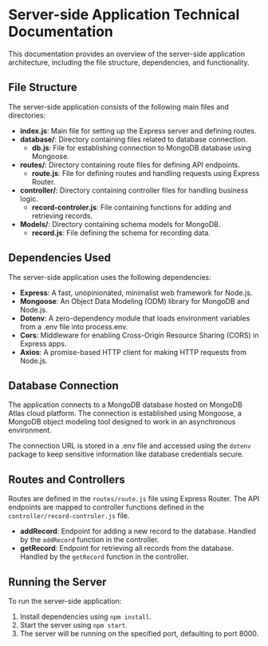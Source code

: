 # Server-side Application Technical Documentation

This documentation provides an overview of the server-side application architecture, including the file structure, dependencies, and functionality.

## File Structure

The server-side application consists of the following main files and directories:

- **index.js**: Main file for setting up the Express server and defining routes.
- **database/**: Directory containing files related to database connection.
  - **db.js**: File for establishing connection to MongoDB database using Mongoose.
- **routes/**: Directory containing route files for defining API endpoints.
  - **route.js**: File for defining routes and handling requests using Express Router.
- **controller/**: Directory containing controller files for handling business logic.
  - **record-controler.js**: File containing functions for adding and retrieving records.
- **Models/**: Directory containing schema models for MongoDB.
  - **record.js**: File defining the schema for recording data.

## Dependencies Used

The server-side application uses the following dependencies:

- **Express**: A fast, unopinionated, minimalist web framework for Node.js.
- **Mongoose**: An Object Data Modeling (ODM) library for MongoDB and Node.js.
- **Dotenv**: A zero-dependency module that loads environment variables from a .env file into process.env.
- **Cors**: Middleware for enabling Cross-Origin Resource Sharing (CORS) in Express apps.
- **Axios**: A promise-based HTTP client for making HTTP requests from Node.js.

## Database Connection

The application connects to a MongoDB database hosted on MongoDB Atlas cloud platform. The connection is established using Mongoose, a MongoDB object modeling tool designed to work in an asynchronous environment.

The connection URL is stored in a .env file and accessed using the `dotenv` package to keep sensitive information like database credentials secure.

## Routes and Controllers

Routes are defined in the `routes/route.js` file using Express Router. The API endpoints are mapped to controller functions defined in the `controller/record-controler.js` file.

- **addRecord**: Endpoint for adding a new record to the database. Handled by the `addRecord` function in the controller.
- **getRecord**: Endpoint for retrieving all records from the database. Handled by the `getRecord` function in the controller.

## Running the Server

To run the server-side application:

1. Install dependencies using `npm install`.
2. Start the server using `npm start`.
3. The server will be running on the specified port, defaulting to port 8000.

